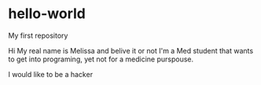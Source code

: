 # hello-world
My first repository

Hi My real name is Melissa and belive it or not I'm a Med student that wants to get into programing, yet not for a medicine purspouse. 

I would like to be a hacker

